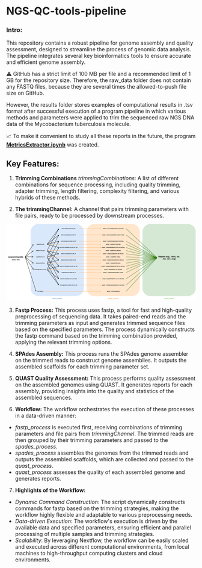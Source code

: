 # NGS-QC-tools-pipeline

### Intro:
This repository contains a robust pipeline for genome assembly and quality assessment, designed to streamline the process of genomic data analysis. The pipeline integrates several key bioinformatics tools to ensure accurate and efficient genome assembly.

⚠️ GitHub has a strict limit of 100 MB per file and a recommended limit of 1 GB for the repository size. Therefore, the raw_data folder does not contain any FASTQ files, because they are several times the allowed-to-push file size on GitHub. 

However, the results folder stores examples of computational results in .tsv format after successful execution of a program pipeline in which various methods and parameters were applied to trim the sequenced raw NGS DNA data of the Mycobacterium tuberculosis molecule. 

📈 To make it convenient to study all these reports in the future, the program [**MetricsExtractor.ipynb**](/MetricsExtractor.ipynb) was created.



## Key Features:

1. **Trimming Combinations**
_trimmingCombinations_: A list of different combinations for sequence processing, including quality trimming, adapter trimming, length filtering, complexity filtering, and various hybrids of these methods.

2. **The trimmingChannel:** A channel that pairs trimming parameters with file pairs, ready to be processed by downstream processes.

![NGS-QC-tools-pipeline](images/NGS-pipeline.drawio.png)

3. **Fastp Process:** This process uses fastp, a tool for fast and high-quality preprocessing of sequencing data. It takes paired-end reads and the trimming parameters as input and generates trimmed sequence files based on the specified parameters. The process dynamically constructs the fastp command based on the trimming combination provided, applying the relevant trimming options.

4. **SPAdes Assembly:** This process runs the SPAdes genome assembler on the trimmed reads to construct genome assemblies. It outputs the assembled scaffolds for each trimming parameter set.

5. **QUAST Quality Assessment:** This process performs quality assessment on the assembled genomes using QUAST. It generates reports for each assembly, providing insights into the quality and statistics of the assembled sequences.

6. **Workflow:** The workflow orchestrates the execution of these processes in a data-driven manner:
- _fastp_process_ is executed first, receiving combinations of trimming parameters and file pairs from _trimmingChannel_. The trimmed reads are then grouped by their trimming parameters and passed to the _spades_process_.
- _spades_process_ assembles the genomes from the trimmed reads and outputs the assembled scaffolds, which are collected and passed to the _quast_process_.
- _quast_process_ assesses the quality of each assembled genome and generates reports.
  
7. **Highlights of the Workflow:**
- _Dynamic Command Construction_: The script dynamically constructs commands for fastp based on the trimming strategies, making the workflow highly flexible and adaptable to various preprocessing needs.
- _Data-driven Execution_: The workflow's execution is driven by the available data and specified parameters, ensuring efficient and parallel processing of multiple samples and trimming strategies.
- _Scalability_: By leveraging Nextflow, the workflow can be easily scaled and executed across different computational environments, from local machines to high-throughput computing clusters and cloud environments.
